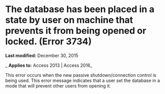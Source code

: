 
# The database has been placed in a state by user <name> on machine <name> that prevents it from being opened or locked. (Error 3734)

 **Last modified:** December 30, 2015

 _ **Applies to:** Access 2013 | Access 2016_

This error occurs when the new passive shutdown/connection control is being used. This error message indicates that a user set the database in a mode that will prevent other users from opening it.

